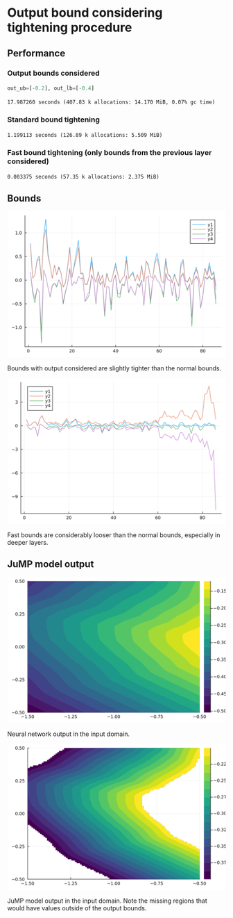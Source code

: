 # Output bound considering tightening procedure

## Performance

### Output bounds considered
```julia
out_ub=[-0.2], out_lb=[-0.4]
```

`17.987260 seconds (407.83 k allocations: 14.170 MiB, 0.07% gc time)`

### Standard bound tightening
`1.199113 seconds (126.89 k allocations: 5.509 MiB)`

### Fast bound tightening (only bounds from the previous layer considered)

`0.003375 seconds (57.35 k allocations: 2.375 MiB)`

## Bounds
![](images/no-r.svg)

Bounds with output considered are slightly tighter than the normal bounds.

![](images/fast-bt-bounds.svg)

Fast bounds are considerably looser than the normal bounds, especially in deeper layers.

## JuMP model output
![](images/model-contour.svg)

Neural network output in the input domain.

![](images/no-r-countour.svg)

JuMP model output in the input domain. Note the missing regions that would have values outside of the output bounds.